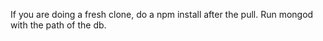 If you are doing a fresh clone, do a npm install after the pull. 
Run mongod with the path of the db. 
